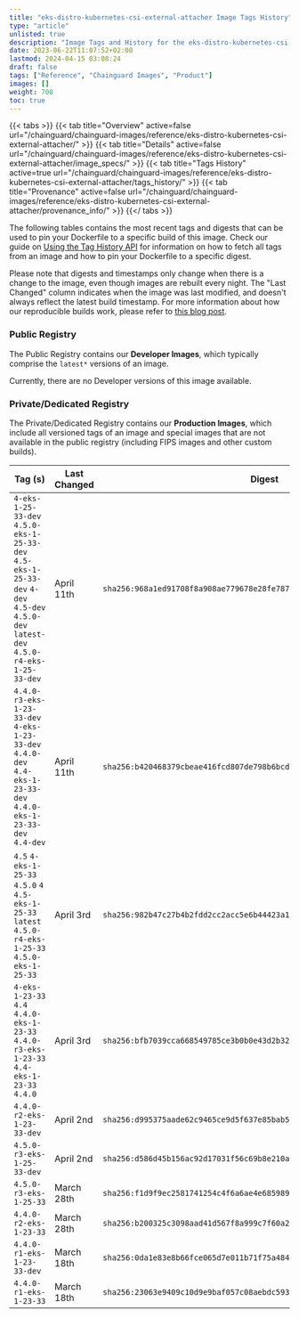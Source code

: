 ```yaml
---
title: "eks-distro-kubernetes-csi-external-attacher Image Tags History"
type: "article"
unlisted: true
description: "Image Tags and History for the eks-distro-kubernetes-csi-external-attacher Chainguard Image"
date: 2023-06-22T11:07:52+02:00
lastmod: 2024-04-15 03:08:24
draft: false
tags: ["Reference", "Chainguard Images", "Product"]
images: []
weight: 700
toc: true
---
```


{{< tabs >}}
{{< tab title="Overview" active=false url="/chainguard/chainguard-images/reference/eks-distro-kubernetes-csi-external-attacher/" >}}
{{< tab title="Details" active=false url="/chainguard/chainguard-images/reference/eks-distro-kubernetes-csi-external-attacher/image_specs/" >}}
{{< tab title="Tags History" active=true url="/chainguard/chainguard-images/reference/eks-distro-kubernetes-csi-external-attacher/tags_history/" >}}
{{< tab title="Provenance" active=false url="/chainguard/chainguard-images/reference/eks-distro-kubernetes-csi-external-attacher/provenance_info/" >}}
{{</ tabs >}}

The following tables contains the most recent tags and digests that can be used to pin your Dockerfile to a specific build of this image. Check our guide on [Using the Tag History API](/chainguard/chainguard-images/using-the-tag-history-api/) for information on how to fetch all tags from an image and how to pin your Dockerfile to a specific digest.

Please note that digests and timestamps only change when there is a change to the image, even though images are rebuilt every night. The "Last Changed" column indicates when the image was last modified, and doesn't always reflect the latest build timestamp. For more information about how our reproducible builds work, please refer to [this blog post](https://www.chainguard.dev/unchained/reproducing-chainguards-reproducible-image-builds).

### Public Registry
The Public Registry contains our **Developer Images**, which typically comprise the `latest*` versions of an image.

Currently, there are no Developer versions of this image available.

### Private/Dedicated Registry
The Private/Dedicated Registry contains our **Production Images**, which include all versioned tags of an image and special images that are not available in the public registry (including FIPS images and other custom builds).

| Tag (s)                                                                                                                                  | Last Changed | Digest                                                                    |
|------------------------------------------------------------------------------------------------------------------------------------------|--------------|---------------------------------------------------------------------------|
|  `4-eks-1-25-33-dev` `4.5.0-eks-1-25-33-dev` `4.5-eks-1-25-33-dev` `4-dev` `4.5-dev` `4.5.0-dev` `latest-dev` `4.5.0-r4-eks-1-25-33-dev` | April 11th   | `sha256:968a1ed91708f8a908ae779678e28fe78750e803749cbd0fd8ed29fc45f522f5` |
|  `4.4.0-r3-eks-1-23-33-dev` `4-eks-1-23-33-dev` `4.4.0-dev` `4.4-eks-1-23-33-dev` `4.4.0-eks-1-23-33-dev` `4.4-dev`                      | April 11th   | `sha256:b420468379cbeae416fcd807de798b6bcde220862bf2b1a3d02067b987f2866b` |
|  `4.5` `4-eks-1-25-33` `4.5.0` `4` `4.5-eks-1-25-33` `latest` `4.5.0-r4-eks-1-25-33` `4.5.0-eks-1-25-33`                                 | April 3rd    | `sha256:982b47c27b4b2fdd2cc2acc5e6b44423a1855b97f52adb81e912a531a9f709d7` |
|  `4-eks-1-23-33` `4.4` `4.4.0-eks-1-23-33` `4.4.0-r3-eks-1-23-33` `4.4-eks-1-23-33` `4.4.0`                                              | April 3rd    | `sha256:bfb7039cca668549785ce3b0b0e43d2b327f904480c31d984416d81254a6843e` |
|  `4.4.0-r2-eks-1-23-33-dev`                                                                                                              | April 2nd    | `sha256:d995375aade62c9465ce9d5f637e85bab51f232f3a20ffddfb5950eac1c98a00` |
|  `4.5.0-r3-eks-1-25-33-dev`                                                                                                              | April 2nd    | `sha256:d586d45b156ac92d17031f56c69b8e210ab83a41c8c74b6ad7560afe76b21d22` |
|  `4.5.0-r3-eks-1-25-33`                                                                                                                  | March 28th   | `sha256:f1d9f9ec2581741254c4f6a6ae4e685989cd33854e39a094959beafc8b7a2da9` |
|  `4.4.0-r2-eks-1-23-33`                                                                                                                  | March 28th   | `sha256:b200325c3098aad41d567f8a999c7f60a2b1b41b72d2a09612e30892b1bf426f` |
|  `4.4.0-r1-eks-1-23-33-dev`                                                                                                              | March 18th   | `sha256:0da1e83e8b66fce065d7e011b71f75a484fa42a61b7ac6f9790edc90b2be9112` |
|  `4.4.0-r1-eks-1-23-33`                                                                                                                  | March 18th   | `sha256:23063e9409c10d9e9baf057c08aebdc5931954d84e06b0688c56184b460ed5d5` |

